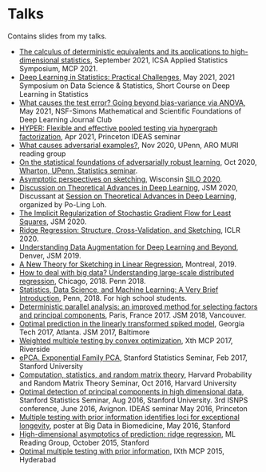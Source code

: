 # Talks
Contains slides from my talks.

* [The calculus of deterministic equivalents and its applications to high-dimensional statistics](https://github.com/dobriban/Talks/blob/master/cde.pdf), September 2021, ICSA Applied Statistics Symposium, MCP 2021.
* [Deep Learning in Statistics: Practical Challenges](https://github.com/dobriban/Talks/blob/master/SDSS_short_course_2021_talk.pdf), May 2021, 2021 Symposium on Data Science & Statistics, Short Course on Deep Learning in Statistics
* [What causes the test error? Going beyond bias-variance via ANOVA](https://github.com/dobriban/Talks/blob/master/Anova_Talk.pdf), May 2021, NSF-Simons Mathematical and Scientific Foundations of Deep Learning Journal Club
* [HYPER: Flexible and effective pooled testing via hypergraph factorization](https://github.com/dobriban/Talks/blob/master/HYPER.pdf), Apr 2021, Princeton IDEAS seminar
* [What causes adversarial examples?](https://github.com/dobriban/Talks/blob/master/muri_talk.pdf), Nov 2020, UPenn, ARO MURI reading group
* [On the statistical foundations of adversarially robust learning](https://github.com/dobriban/Talks/blob/master/adv.pdf), Oct 2020, [Wharton, UPenn, Statistics seminar](https://statistics.wharton.upenn.edu/research/seminars-conferences/on-the-statistical-foundations-of-adversarially-robust-learning/).
* [Asymptotic perspectives on sketching](https://github.com/dobriban/Talks/blob/master/wisconsin_2020.pdf), Wisconsin [SILO 2020](https://silo.wisc.edu/).
* [Discussion on Theoretical Advances in Deep Learning](https://github.com/dobriban/Talks/blob/master/jsm_2020.pdf), JSM 2020, Discussant at [Session on Theoretical Advances in Deep Learning](https://ww2.amstat.org/meetings/jsm/2020/onlineprogram/ActivityDetails.cfm?SessionID=219277), organized by Po-Ling Loh.
* [The Implicit Regularization of Stochastic Gradient Flow for Least Squares](https://github.com/dobriban/Talks/blob/master/The%20Implicit%20Regularization%20of%20Stochastic%20Gradient%20Flow%20for%20Least%20Squares.pdf), JSM 2020.
* [Ridge Regression: Structure, Cross-Validation, and Sketching](https://github.com/dobriban/Talks/blob/master/Liu,%20Dobriban%20-%20Ridge%20Regression%20Structure,%20Cross-Validation,%20and%20Sketching.pdf), ICLR 2020.
* [Understanding Data Augmentation for Deep Learning and Beyond](https://github.com/dobriban/Talks/blob/master/aug_talk.pdf), Denver, JSM 2019.
* [A New Theory for Sketching in Linear Regression](https://github.com/dobriban/Talks/blob/master/Dobriban_-_A_new_theory_for_sketching_in_linear_regression_-_Montreal_Mar_2019.pdf), Montreal, 2019.
* [How to deal with big data? Understanding large-scale distributed regression](https://github.com/dobriban/Talks/blob/master/Dobriban_-_How_to_deal_with_big_data_-_Understanding_large-scale_distributed_regression_-_Chicago_Oct_2018.pdf), Chicago, 2018. Penn 2018.
* [Statistics, Data Science, and Machine Learning: A Very Brief Introduction](https://github.com/dobriban/Talks/blob/master/dobriban_2018_stats_ml_overview.pdf), Penn, 2018. For high school students.
* [Deterministic parallel analysis: an improved method for selecting factors and principal components](https://github.com/dobriban/Talks/blob/master/Dobriban%20-%20Deterministic%20parallel%20analysis%20for%20selecting%20the%20number%20of%20factors%20-%20France%202017.pdf), Paris, France 2017. JSM 2018, Vancouver. 
* [Optimal prediction in the linearly transformed spiked model](https://github.com/dobriban/Talks/blob/master/Dobriban%20-%20Optimal%20prediction%20in%20the%20linearly%20transformed%20spiked%20model%20-%20GATech%202017.pdf), Georgia Tech 2017, Atlanta. JSM 2017, Baltimore
* [Weighted multiple testing by convex optimization](https://github.com/dobriban/Talks/blob/master/Dobriban%20-%20Weighted%20multiple%20testing%20by%20convex%20optimization%20-%20MCP%202017%20slides.pdf),  Xth MCP 2017, Riverside
* [ ePCA. Exponential Family PCA](https://github.com/dobriban/Talks/blob/master/Dobriban%20-%20ePCA.%20Exponential%20Family%20PCA%20-%20Stanford%20Feb%202017%20-%20slides.pdf),  Stanford Statistics Seminar, Feb 2017, Stanford University
* [Computation, statistics, and random matrix theory](https://github.com/dobriban/Talks/blob/master/Dobriban%20-%20Computation,%20statistics%20and%20random%20matrix%20theory%20-%20Harvard%20Oct%202016.pdf),  Harvard Probability and Random Matrix Theory Seminar, Oct 2016, Harvard University
* [ Optimal detection of principal components in high dimensional data](https://github.com/dobriban/Talks/blob/master/Dobriban%20-%20Optimal%20detection%20of%20principal%20components%20in%20high%20dimensional%20data%20-%20Stanford%20Aug%202016%20-%20slides.pdf),  Stanford Statistics Seminar, Aug 2016, Stanford University. 3rd ISNPS conference, June 2016, Avignon. IDEAS seminar May 2016, Princeton
* [ Multiple testing with prior information identifies loci for exceptional longevity](https://github.com/dobriban/Talks/blob/master/Dobriban%20-%20Multiple%20Testing%20with%20Prior%20Information%20identifies%20loci%20for%20exceptional%20longevity%20Big%20Data%20in%20Biomedicine%202016%20poster.pdf),  poster at Big Data in Biomedicine, May 2016, Stanford 
* [High-dimensional asymptotics of prediction: ridge regression](Dobriban%20-%20High-Dimensional%20Asymptotics%20of%20Prediction.%20Ridge%20Regression%20ML%20Reading%20Gp%20Stanford%202015%20outline.pdf),  ML Reading Group, October 2015, Stanford
* [Optimal multiple testing with prior information](https://github.com/dobriban/Talks/blob/master/Dobriban%20-%20Optimal%20Multiple%20Testing%20with%20Prior%20Information%20MCP%202015%20slides.pdf),  IXth MCP 2015, Hyderabad



